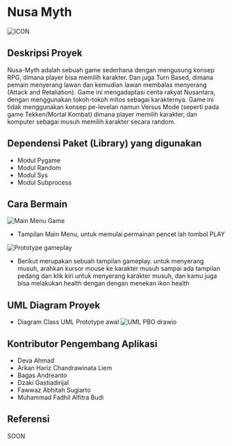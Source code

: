 # Nusa Myth
![ICON](https://github.com/earldev4/Nusa-Myth-Game/assets/115122603/bd5e5947-5c12-46e5-87a7-a3fa8a5a4d07)


## Deskripsi Proyek
Nusa-Myth adalah sebuah game sederhana dengan mengusung konsep RPG, dimana player bisa memilih karakter. Dan juga Turn Based, dimana pemain menyerang lawan dan kemudian lawan membalas menyerang (Attack and Retaliation). Game ini mengadaptasi cerita rakyat Nusantara, dengan menggunakan tokoh-tokoh mitos sebagai karakternya. Game ini tidak menggunakan konsep pe-levelan namun Versus Mode (seperti pada game Tekken/Mortal Kombat) dimana player memilih karakter, dan komputer sebagai musuh memilih karakter secara random. 

## Dependensi Paket (Library) yang digunakan
- Modul Pygame
- Modul Random
- Modul Sys
- Modul Subprocess

## Cara Bermain 
![Main Menu Game](https://github.com/earldev4/Nusa-Myth-Game/assets/115122603/fc81aba2-96f5-4688-811d-5b054d7c1dfb)
- Tampilan Main Menu, untuk memulai permainan pencet lah tombol PLAY

![Prototype gameplay](https://github.com/earldev4/Nusa-Myth-Game/assets/115122603/e5f859d4-c96d-486f-946e-ed4068e8ed42)
- Berikut merupakan sebuah tampilan gameplay. untuk menyerang musuh, arahkan kursor mouse ke karakter musuh sampai ada tampilan pedang dan klik kiri untuk menyerang karakter musuh, dan kamu juga bisa melakukan health dengan dengan menekan ikon health


## UML Diagram Proyek
- Diagram Class UML Prototype awal
![UML PBO drawio](https://github.com/earldev4/Nusa-Myth-Game/assets/115122603/7b3f8b2b-1117-4555-81e6-a9ae4d19587f)

## Kontributor Pengembang Aplikasi
- Deva Ahmad
- Arkan Hariz Chandrawinata Liem
- Bagas Andreanto
- Dzaki Gastiadirijal
- Fawwaz Abhitah Sugiarto
- Muhammad Fadhil Alfitra Budi

## Referensi
SOON
